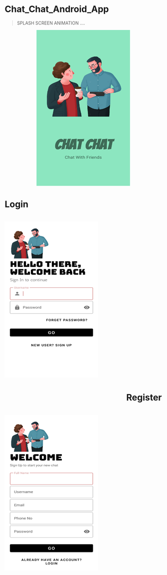 # Chat_Chat_Android_App
> SPLASH SCREEN ANIMATION ....

<p align = "center">
  <img src="ScreenShots/13.jpeg" width="300" height="500" />
</p>

<p align = "center">
    <h1> Login <h1/>
    <img src="ScreenShots/12.jpeg" width="300" height="500">
    <h1 align = "right"> Register <h1/>
    <img src="ScreenShots/11.jpeg" width="300" height="500">
</p>

